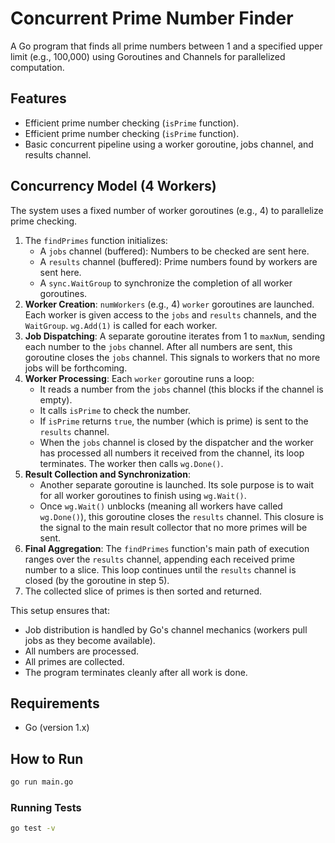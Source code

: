 # Concurrent Prime Number Finder

A Go program that finds all prime numbers between 1 and a specified upper limit (e.g., 100,000) using Goroutines and Channels for parallelized computation.

## Features

- Efficient prime number checking (`isPrime` function).
- Efficient prime number checking (`isPrime` function).
- Basic concurrent pipeline using a worker goroutine, jobs channel, and results channel.

## Concurrency Model (4 Workers)

The system uses a fixed number of worker goroutines (e.g., 4) to parallelize prime checking.

1. The `findPrimes` function initializes:
    - A `jobs` channel (buffered): Numbers to be checked are sent here.
    - A `results` channel (buffered): Prime numbers found by workers are sent here.
    - A `sync.WaitGroup` to synchronize the completion of all worker goroutines.
2. **Worker Creation**: `numWorkers` (e.g., 4) `worker` goroutines are launched. Each worker is given access to the `jobs` and `results` channels, and the `WaitGroup`. `wg.Add(1)` is called for each worker.
3. **Job Dispatching**: A separate goroutine iterates from 1 to `maxNum`, sending each number to the `jobs` channel. After all numbers are sent, this goroutine closes the `jobs` channel. This signals to workers that no more jobs will be forthcoming.
4. **Worker Processing**: Each `worker` goroutine runs a loop:
    - It reads a number from the `jobs` channel (this blocks if the channel is empty).
    - It calls `isPrime` to check the number.
    - If `isPrime` returns `true`, the number (which is prime) is sent to the `results` channel.
    - When the `jobs` channel is closed by the dispatcher and the worker has processed all numbers it received from the channel, its loop terminates. The worker then calls `wg.Done()`.
5. **Result Collection and Synchronization**:
    - Another separate goroutine is launched. Its sole purpose is to wait for all worker goroutines to finish using `wg.Wait()`.
    - Once `wg.Wait()` unblocks (meaning all workers have called `wg.Done()`), this goroutine closes the `results` channel. This closure is the signal to the main result collector that no more primes will be sent.
6. **Final Aggregation**: The `findPrimes` function's main path of execution ranges over the `results` channel, appending each received prime number to a slice. This loop continues until the `results` channel is closed (by the goroutine in step 5).
7. The collected slice of primes is then sorted and returned.

This setup ensures that:

- Job distribution is handled by Go's channel mechanics (workers pull jobs as they become available).
- All numbers are processed.
- All primes are collected.
- The program terminates cleanly after all work is done.

## Requirements

- Go (version 1.x)

## How to Run

```bash
go run main.go
```

### Running Tests

```bash
go test -v
```

